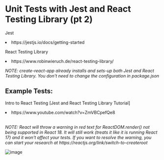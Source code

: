 <h1>Unit Tests with Jest and React Testing Library (pt 2)</h1>

<p>Jest
<li>https://jestjs.io/docs/getting-started</li></p>

<p>React Testing Library
<li>https://www.robinwieruch.de/react-testing-library/</li></p>


<p><em>NOTE: create-react-app already installs and sets-up both Jest and React Testing Library. You don't need to change the configuration in package.json</em></p>

<h2>Example Tests:</h2>

<p>Intro to React Testing [Jest and React Testing Library Tutorial]</p>
<li>https://www.youtube.com/watch?v=ZmVBCpefQe8</li>

<p>
<br/>
<em>NOTE: React will throw a warning in red text for ReactDOM.render() not being supported in React 18. It will still work (treats it like it is running React 17) and it won't affect your tests. If you want to resolve the warning, you can start your research at https://reactjs.org/link/switch-to-createroot</em></p>

![image](https://user-images.githubusercontent.com/122371303/214830388-cd2642bf-6bea-4805-b73a-bdb8b0cbaf5a.png)


